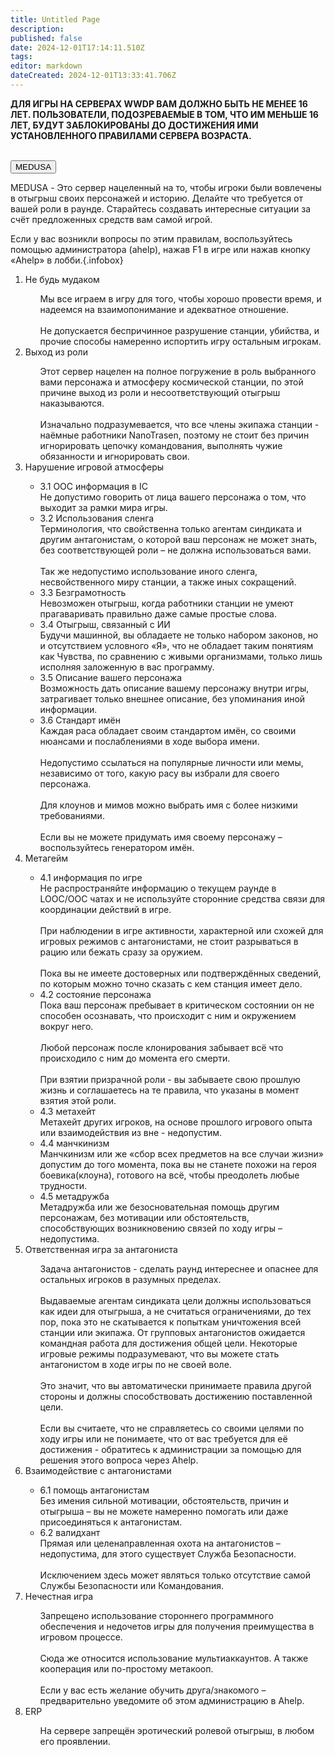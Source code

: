 ```yaml
---
title: Untitled Page
description: 
published: false
date: 2024-12-01T17:14:11.510Z
tags: 
editor: markdown
dateCreated: 2024-12-01T13:33:41.706Z
---
```


<div id="rule-table">
  <p id="warn" class="t-red infobox danger-custom"><b>ДЛЯ ИГРЫ НА СЕРВЕРАХ WWDP ВАМ ДОЛЖНО <b>БЫТЬ НЕ МЕНЕЕ 16 ЛЕТ</b>. ПОЛЬЗОВАТЕЛИ, ПОДОЗРЕВАЕМЫЕ В ТОМ, ЧТО ИМ МЕНЬШЕ 16 ЛЕТ, БУДУТ ЗАБЛОКИРОВАНЫ ДО ДОСТИЖЕНИЯ ИМИ УСТАНОВЛЕННОГО ПРАВИЛАМИ СЕРВЕРА ВОЗРАСТА.</b></p>
<br>
	<div id="servers">
    <button id="medusa">MEDUSA</button>
	</div>
  <div id="rule">

<p id="desc-med"><span id="medusa-in-text">MEDUSA</span> - Это сервер нацеленный на то, чтобы игроки были вовлечены в отыгрыш своих персонажей и историю. Делайте что требуется от вашей роли в раунде. Старайтесь создавать интересные ситуации за счёт предложенных средств вам самой игрой.</p>

Если у вас возникли вопросы по этим правилам, воспользуйтесь помощью администратора (ahelp), нажав F1 в игре или нажав кнопку «Ahelp» в лобби.{.infobox}
    
<ol id="rule-list">
<li>Не будь мудаком</li>
  <ul class="ul-in-list">
   Мы все играем в игру для того, чтобы хорошо провести время, и надеемся на взаимопонимание и адекватное отношение.<br><br>
   Не допускается беспричинное разрушение станции, убийства, и прочие способы намеренно испортить игру остальным игрокам.
  </ul>
<li>Выход из роли</li>
  <ul class="ul-in-list">
  Этот сервер нацелен на полное погружение в роль выбранного вами персонажа и атмосферу космической станции, по этой причине выход из роли и несоответствующий отыгрыш <span class="t-red">наказываются</span>.<br><br>
  Изначально подразумевается, что все члены экипажа станции - наёмные работники NanoTrasen, поэтому не стоит без причин игнорировать цепочку командования, выполнять чужие обязанности и игнорировать свои.
  </ul>
<li>Нарушение игровой атмосферы</li>
  <ul class="ul-in-list">
   <li>3.1 OOC информация в IC</li>
   <span class="t-red">Не допустимо говорить от лица вашего персонажа о том, что выходит за рамки мира игры</span>.
   
   <li>3.2 Использования сленга</li>
   Терминология, что свойственна только агентам синдиката и другим антагонистам, о которой ваш персонаж не может знать, без соответствующей роли – <span class="t-red">не должна использоваться вами</span>.<br><br>
   Так же <span class="t-red">недопустимо</span> использование иного сленга, несвойственного миру станции, а также иных сокращений.
   
   <li>3.3 Безграмотность</li>
   Невозможен отыгрыш, когда работники станции не умеют <span class="t-red">прагаваривать</span> правильно даже самые простые слова.
   
   <li>3.4 Отыгрыш, связанный с ИИ</li>
   Будучи машинной, вы обладаете не только набором законов, но и отсутствием условного «Я», что не обладает таким понятиям как Чувства, по сравнению с живыми организмами, только лишь исполняя заложенную в вас программу.
   
   <li>3.5 Описание вашего персонажа</li>
   Возможность дать описание вашему персонажу внутри игры, <span class="t-green">затрагивает только внешнее описание</span>, без упоминания иной информации.
   
   <li>3.6 Стандарт имён</li>
   Каждая раса обладает своим стандартом имён, со своими нюансами и послаблениями в ходе выбора имени.<br><br>
   <span class="t-red">Недопустимо</span> ссылаться на популярные личности или мемы, независимо от того, какую расу вы избрали для своего персонажа.<br><br>
   <span class="t-green">Для клоунов и мимов можно выбрать имя с более низкими требованиями</span>.<br><br>
   Если вы не можете придумать имя своему персонажу – воспользуйтесь генератором имён.
   
  </ul>
<li>Метагейм</li>
  <ul class="ul-in-list">
   <li>4.1 информация по игре</li>
   <span class="t-red">Не распространяйте информацию о текущем раунде в LOOC/OOC чатах и не используйте сторонние средства связи для координации действий в игре</span>.<br><br>
   При наблюдении в игре активности, характерной или схожей для игровых режимов с антагонистами, не стоит разрываться в рацию или бежать сразу за оружием.<br><br>
   Пока вы не имеете <span class="t-red">достоверных</span> или <span class="t-red">подтверждённых сведений</span>, по которым можно точно сказать с кем станция имеет дело.
   
   <li>4.2 состояние персонажа</li>
   Пока ваш персонаж пребывает в критическом состоянии он не способен осознавать, что происходит с ним и окружением вокруг него.<br><br>
   Любой персонаж после клонирования <span class="t-red">забывает</span> всё что происходило с ним до момента его смерти.<br><br>
   При взятии призрачной роли - вы забываете свою прошлую жизнь и соглашаетесь на те правила, что указаны в момент взятия этой роли.
   
   <li>4.3 метахейт</li>
   Метахейт других игроков, на основе прошлого игрового опыта или взаимодействия из вне - <span class="t-red">недопустим</span>.
   
   <li>4.4 манчкинизм</li>
   Манчкинизм или же «сбор всех предметов на все случаи жизни» допустим до того момента, пока вы не станете похожи на героя боевика(клоуна), готового на всё, чтобы преодолеть любые трудности.
   
   <li>4.5 метадружба</li>
   Метадружба или же безосновательная помощь другим персонажам, без мотивации или обстоятельств, способствующих возникновению связей по ходу игры – <span class="t-red">недопустима</span>.
   
  </ul>
<li>Ответственная игра за антагониста</li>
  <ul class="ul-in-list">
  Задача антагонистов - сделать раунд интереснее и опаснее для остальных игроков в разумных пределах.<br><br>
  Выдаваемые агентам синдиката цели должны использоваться как идеи для отыгрыша, а не считаться ограничениями, до тех пор, пока это не скатывается к <span class="t-red">попыткам уничтожения всей станции или экипажа</span>.
   От групповых антагонистов ожидается командная работа для достижения общей цели.
  Некоторые игровые режимы подразумевают, что вы можете стать антагонистом в ходе игры по не своей воле.<br><br>
  Это значит, что вы <span class="t-red">автоматически принимаете правила другой стороны</span> и должны способствовать достижению поставленной цели.<br><br>
    Если вы считаете, что не справляетесь со своими целями по ходу игры или не понимаете, что от вас требуется для её достижения - обратитесь к администрации за помощью для решения этого вопроса через Ahelp.
  </ul>
<li>Взаимодействие с антагонистами</li>
  <ul class="ul-in-list">
   <li>6.1 помощь антагонистам</li>
   Без имения сильной мотивации, обстоятельств, причин и отыгрыша – <span class="t-red">вы не можете намеренно помогать или даже присоединяться к антагонистам</span>.
   
   <li>6.2 валидхант</li>
   Прямая или целенаправленная охота на антагонистов – <span class="t-red">недопустима</span>, для этого существует Служба Безопасности.<br><br>
   <span class="t-green">Исключением здесь может являться только отсутствие самой Службы Безопасности или Командования.</span>
   
  </ul>
<li>Нечестная игра</li>
  <ul class="ul-in-list">
  <span class="t-red">Запрещено использование стороннего программного обеспечения и недочетов игры для получения преимущества в игровом процессе.</span><br><br>
  Сюда же относится использование мультиаккаунтов. А также кооперация или по-простому метакооп.<br><br>
    <span class="t-green">Если у вас есть желание обучить друга/знакомого – предварительно уведомите об этом администрацию в Ahelp.</span>
  </ul>
<li>ERP</li>
  <ul class="ul-in-list">
  <span class="t-red">На сервере запрещён эротический ролевой отыгрыш, в любом его проявлении.</span>
  </ul>
</ol>
  </div>
</div>